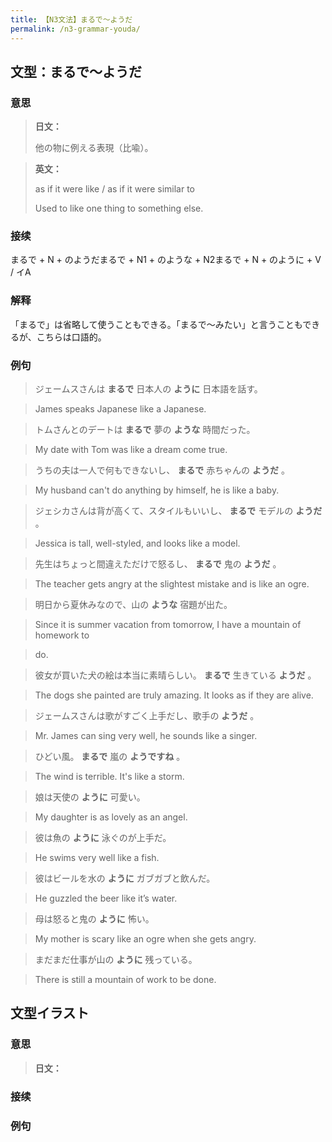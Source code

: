 ```yaml
---
title: 【N3文法】まるで〜ようだ
permalink: /n3-grammar-youda/
---
```


## 文型：まるで〜ようだ

### 意思

> **日文：**
> 
> 他の物に例える表現（比喩）。


> **英文：**
> 
> as if it were like / as if it were similar to
> 
> Used to like one thing to something else.


### 接续

まるで + N + のようだまるで + N1 + のような + N2まるで + N + のように + V / イA

### 解释

「まるで」は省略して使うこともできる。「まるで〜みたい」と言うこともできるが、こちらは口語的。

### 例句

> ジェームスさんは **まるで** 日本人の **ように** 日本語を話す。

> James speaks Japanese like a Japanese.

> トムさんとのデートは **まるで** 夢の **ような** 時間だった。

> My date with Tom was like a dream come true.

> うちの夫は一人で何もできないし、 **まるで** 赤ちゃんの **ようだ** 。

> My husband can't do anything by himself, he is like a baby.

> ジェシカさんは背が高くて、スタイルもいいし、 **まるで** モデルの **ようだ** 。

> Jessica is tall, well-styled, and looks like a model.

> 先生はちょっと間違えただけで怒るし、 **まるで** 鬼の **ようだ** 。

> The teacher gets angry at the slightest mistake and is like an ogre.

> 明日から夏休みなので、山の **ような** 宿題が出た。

> Since it is summer vacation from tomorrow, I have a mountain of homework to

> do.

> 彼女が買いた犬の絵は本当に素晴らしい。 **まるで** 生きている **ようだ** 。

> The dogs she painted are truly amazing. It looks as if they are alive.

> ジェームスさんは歌がすごく上手だし、歌手の **ようだ** 。

> Mr. James can sing very well, he sounds like a singer.

> ひどい風。 **まるで** 嵐の **ようですね** 。

> The wind is terrible. It's like a storm.

> 娘は天使の **ように** 可愛い。

> My daughter is as lovely as an angel.

> 彼は魚の **ように** 泳ぐのが上手だ。

> He swims very well like a fish.

> 彼はビールを水の **ように** ガブガブと飲んだ。

> He guzzled the beer like it’s water.

> 母は怒ると鬼の **ように** 怖い。

> My mother is scary like an ogre when she gets angry.

> まだまだ仕事が山の **ように** 残っている。

> There is still a mountain of work to be done.

## 文型イラスト

### 意思

> **日文：**


### 接续



### 例句

